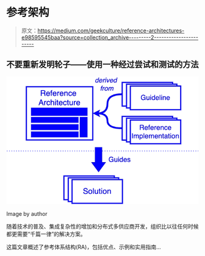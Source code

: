 # 参考架构

> 原文：<https://medium.com/geekculture/reference-architectures-e98595545baa?source=collection_archive---------2----------------------->

## 不要重新发明轮子——使用一种经过尝试和测试的方法

![](img/a35f0a438a721c9c2f9c1f1d4b2978cc.png)

Image by author

随着技术的普及、集成复杂性的增加和分布式多供应商开发，组织比以往任何时候都更需要“千篇一律”的解决方案。

这篇文章概述了参考体系结构(RA)，包括优点、示例和实用指南…